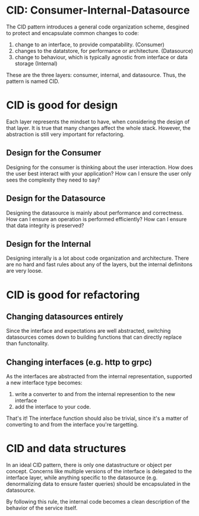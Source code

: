# CID: Consumer-Internal-Datasource

The CID pattern introduces a general code organization scheme,
desgined to protect and encapsulate common changes to code:

1. change to an interface, to provide compatability. (Consumer)
2. changes to the datatstore, for performance or architecture. (Datasource)
2. change to behaviour, which is typically agnostic from interface or data storage (Internal)

These are the three layers: consumer, internal, and datasource. Thus, the pattern is named CID.

# CID is good for design

Each layer represents the mindset to have, when considering the design
of that layer. It is true that many changes affect the whole
stack. However, the abstraction is still very important for
refactoring.

## Design for the Consumer

Designing for the consumer is thinking about the user interaction. How
does the user best interact with your application? How can I ensure the user only
sees the complexity they need to say?

## Design for the Datasource

Designing the datasource is mainly about performance and
correctness. How can I ensure an operation is performed efficiently?
How can I ensure that data integrity is preserved?

## Design for the Internal

Designing interally is a lot about code organization and
architecture. There are no hard and fast rules about any of the
layers, but the internal definitons are very loose.

# CID is good for refactoring

## Changing datasources entirely

Since the interface and expectations are well abstracted, switching
datasources comes down to building functions that can directly replace
than functonality.

## Changing interfaces (e.g. http to grpc)

As the interfaces are abstracted from the internal representation,
supported a new interface type becomes:

1. write a converter to and from the internal represention to the new interface
2. add the interface to your code.

That's it! The interface function should also be trivial, since it's a
matter of converting to and from the interface you're targetting.

# CID and data structures

In an ideal CID pattern, there is only one datastructure or object per
concept. Concerns like multiple versions of the interface is delegated
to the interface layer, while anything specific to the datasource
(e.g.  denormalizing data to ensure faster queries) should be
encapsulated in the datasource.

By following this rule, the internal code becomes a clean description
of the behavior of the service itself.
